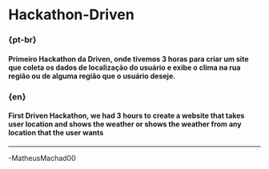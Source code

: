 # Hackathon-Driven

### {pt-br}
#### Primeiro Hackathon da Driven, onde tivemos 3 horas para criar um site que coleta os dados de localização do usuário e exibe o clima na rua região ou de alguma região que o usuário deseje.

### {en}
#### First Driven Hackathon, we had 3 hours to create a website that takes user location and shows the weather or shows the weather from any location that the user wants
--------------------------------------------------------------------------
-MatheusMachad00
